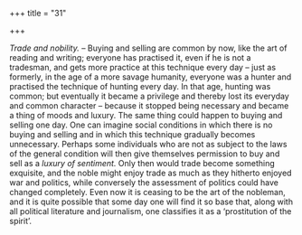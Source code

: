 +++
title = "31"

+++

*Trade and nobility.* – Buying and selling are common by now, like the art of reading and writing; everyone has practised it, even if he is not a tradesman, and gets more practice at this technique every day – just as formerly, in the age of a more savage humanity, everyone was a hunter and practised the technique of hunting every day. In that age, hunting was common; but eventually it became a privilege and thereby lost its everyday and common character – because it stopped being necessary and became a thing of moods and luxury. The same thing could happen to buying and selling one day. One can imagine social conditions in which there is no buying and selling and in which this technique gradually becomes unnecessary. Perhaps some individuals who are not as subject to the laws of the general condition will then give themselves permission to buy and sell as a *luxury of sentiment.* Only then would trade become something exquisite, and the noble might enjoy trade as much as they hitherto enjoyed war and politics, while conversely the assessment of politics could have changed completely. Even now it is ceasing to be the art of the nobleman, and it is quite possible that some day one will find it so base that, along with all political literature and journalism, one classifies it as a ‘prostitution of the spirit’.


